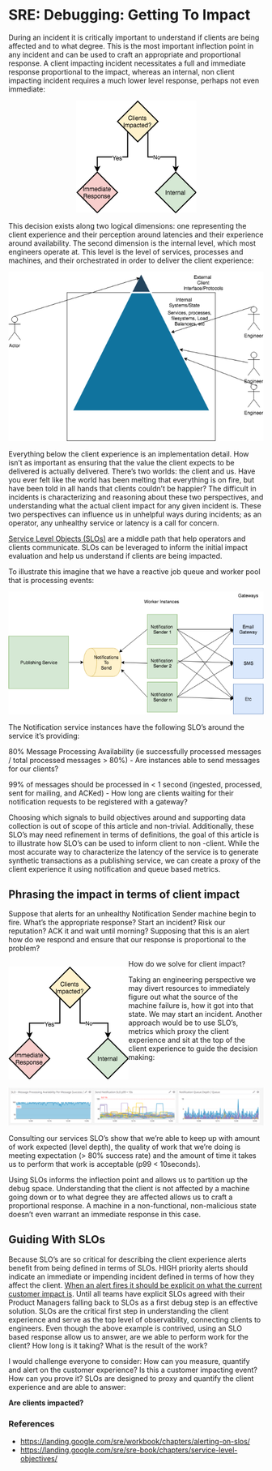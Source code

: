 # SRE: Debugging: Getting To Impact

During an incident it is critically important to understand if 
clients are being affected and to what degree.  This is the most 
important inflection point in any incident and can be used to craft an appropriate 
and proportional response.  A client impacting incident necessitates a full and 
immediate response proportional to the impact, whereas an internal, 
non client impacting incident requires a much lower level response, 
perhaps not even immediate:

<p align="center">
  <img src="static/getting_to_impact.png">
</p>

This decision exists along two logical dimensions: one representing the client experience and their perception around latencies and their experience around availability.  The second dimension is the internal level, which most engineers operate at.  This level is the level of services, processes and machines, and their orchestrated in order to deliver the client experience:

<p align="center">
  <img src="static/system_dimensions.png">
</p>

Everything below the client experience is an implementation detail.  How isn’t as important as ensuring that the value the client expects to be delivered is actually delivered. There’s two worlds: the client and us. Have you ever felt like the world has been melting that everything is on fire, but have been told in all hands that clients couldn’t be happier? The difficult in incidents is characterizing and reasoning about these two perspectives, and understanding what the actual client impact for any given incident is.  These two perspectives can influence us in unhelpful ways during incidents; as an operator, any unhealthy service or latency is a call for concern.  

[Service Level Objects (SLOs)](https://landing.google.com/sre/sre-book/chapters/service-level-objectives/) are a middle path that help operators and clients communicate.  SLOs can be leveraged to inform the initial impact evaluation and help us understand if clients are being impacted.

To illustrate this imagine that we have a reactive job queue and worker pool that is processing events:

<p align="center">
  <img src="static/notifications_topology.png">
</p>

The Notification service instances have the following SLO’s around the service it’s providing:

80% Message Processing Availability (ie successfully processed messages / total processed messages > 80%) - Are instances able to send messages for our clients?

99% of messages should be processed in < 1 second (ingested, processed, sent for mailing, and ACKed) - How long are clients waiting for their notification requests to be registered with a gateway?

Choosing which signals to build objectives around and supporting data collection is out of scope of this article and non-trivial. Additionally, these SLO’s may need refinement in terms of definitions, the goal of this article is to illustrate how SLO’s can be used to inform client to non -client.  While the most accurate way to characterize the latency of the service is to generate synthetic transactions as a publishing service, we can create a proxy of the client experience it using notification and queue based metrics.

## Phrasing the impact in terms of client impact

Suppose that alerts for an unhealthy Notification Sender machine begin to fire.  What’s the appropriate response? Start an incident? Risk our reputation? ACK it and wait until morning? Supposing that this is an alert how do we respond and ensure that our response is proportional to the problem?

<p align="left" style="float:left;">
  <img src="static/getting_to_impact.png">
</p>

How do we solve for client impact?  

Taking an engineering perspective we may divert resources to immediately figure out what the source of the machine failure is, how it got into that state.  We may start an incident.  Another approach would be to use SLO’s, metrics which proxy the client experience and sit at the top of the client experience to guide the decision making:

<p align="center">
  <img src="static/SLOs_dashboard.png">
</p>

Consulting our services SLO’s show that we’re able to keep up with amount of work expected (level depth), the quality of work that we’re doing is meeting expectation (> 80% success rate) and the amount of time it takes us to perform that work is acceptable (p99 < 10seconds).

Using SLOs informs the inflection point and allows us to partition up the debug space.  Understanding that the client is not affected by a machine going down or to what degree they are affected allows us to craft a proportional response. A machine in a non-functional, non-malicious state doesn’t even warrant an immediate response in this case.

## Guiding With SLOs

Because SLO’s are so critical for describing the client experience alerts benefit from being defined in terms of SLOs. HIGH priority alerts should indicate an immediate or impending incident defined in terms of how they affect the client.  [When an alert fires it should be explicit on what the current customer impact is](https://landing.google.com/sre/workbook/chapters/alerting-on-slos/).  Until all teams have explicit SLOs agreed with their Product Managers falling back to SLOs as a first debug step is an effective solution.  SLOs are the critical first step in understanding the client experience and serve as the top level of observability, connecting clients to engineers.  Even though the above example is contrived, using an SLO based response allow us to answer, are we able to perform work for the client? How long is it taking? What is the result of the work?

I would challenge everyone to consider: How can you measure, quantify and alert on the customer experience? Is this a customer impacting event? How can you prove it? SLOs are designed to proxy and quantify the client experience and are able to answer:

**Are clients impacted?**


### References
- https://landing.google.com/sre/workbook/chapters/alerting-on-slos/
- https://landing.google.com/sre/sre-book/chapters/service-level-objectives/

